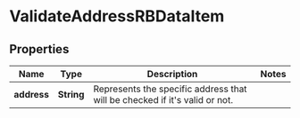 

# ValidateAddressRBDataItem


## Properties

| Name | Type | Description | Notes |
|------------ | ------------- | ------------- | -------------|
|**address** | **String** | Represents the specific address that will be checked if it&#39;s valid or not. |  |



